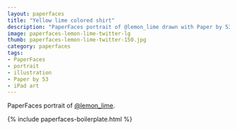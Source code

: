 ```yaml
---
layout: paperfaces
title: "Yellow lime colored shirt"
description: "PaperFaces portrait of @lemon_lime drawn with Paper by 53 on an iPad."
image: paperfaces-lemon-lime-twitter-lg
thumb: paperfaces-lemon-lime-twitter-150.jpg
category: paperfaces
tags: 
- PaperFaces
- portrait
- illustration
- Paper by 53
- iPad art
---
```


PaperFaces portrait of [@lemon_lime](http://twitter.com/lemon_lime).

{% include paperfaces-boilerplate.html %}